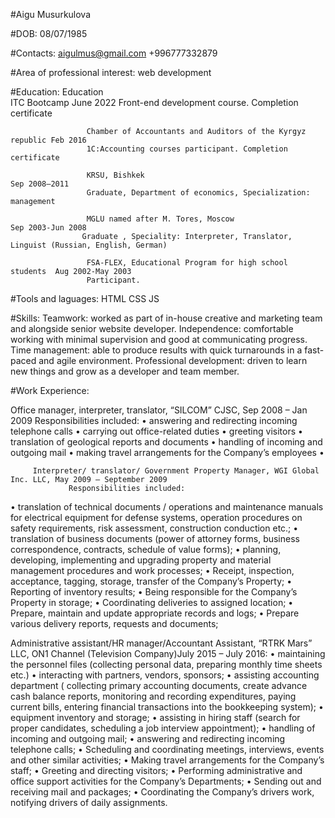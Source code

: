 #Aigu Musurkulova

#DOB: 08/07/1985

#Contacts: aigulmus@gmail.com +996777332879

#Area of professional interest: web development

#Education:
Education   
                     ITC Bootcamp June 2022
                     Front-end development course. Completion certificate 
                     
                     Chamber of Accountants and Auditors of the Kyrgyz republic Feb 2016
                     1C:Accounting courses participant. Completion certificate

                     KRSU, Bishkek                                                                          Sep 2008–2011
                     Graduate, Department of economics, Specialization: management 

                     MGLU named after M. Tores, Moscow                                   Sep 2003-Jun 2008
                    Graduate , Speciality: Interpreter, Translator, Linguist (Russian, English, German)

                     FSA-FLEX, Educational Program for high school students  Aug 2002-May 2003
                     Participant.
                     
                     
#Tools and laguages:
HTML
CSS
JS

#Skills:
Teamwork: worked as part of in-house creative and marketing team and alongside senior website developer.
Independence: comfortable working with minimal supervision and good at communicating progress.
Time management: able to produce results with quick turnarounds in a fast-paced and agile environment.
Professional development: driven to learn new things and grow as a developer and team member.

#Work Experience:

Оffice manager, interpreter, translator, “SILCOM” CJSC, Sep 2008 – Jan 2009
	Responsibilities included: 
•	answering and redirecting incoming telephone calls 
•	 carrying out office-related duties
•	greeting visitors
•	translation of geological reports and documents
•	handling of incoming and outgoing mail
•	making travel arrangements for the Company’s employees
•	

         Interpreter/ translator/ Government Property Manager, WGI Global Inc. LLC, May 2009 – September 2009
                 Responsibilities included:
•	translation of technical documents / operations and maintenance manuals for electrical equipment for defense systems, operation procedures on safety requirements,  risk assessment, construction conduction etc.;
•	translation of business documents (power of attorney forms, business correspondence, contracts, schedule of value forms);
•	planning, developing, implementing and upgrading property and material management procedures and work processes;
•	Receipt, inspection, acceptance, tagging,  storage, transfer of the Company’s Property;
•	Reporting of inventory results;
•	Being responsible for the Company’s Property in storage;
•	Coordinating deliveries to assigned location;
•	Prepare, maintain and update appropriate records and logs;
•	Prepare various  delivery reports, requests and documents;

Administrative assistant/HR manager/Accountant Assistant, “RTRK Mars” LLC, ON1 Channel (Television Company)July 2015 – July 2016:
•	maintaining the personnel files (collecting personal data, preparing monthly time sheets etc.)
•	interacting with partners, vendors, sponsors;
•	assisting accounting department ( collecting primary accounting documents, create advance cash balance reports, monitoring and recording expenditures, paying current bills, entering financial transactions into the bookkeeping system);
•	equipment inventory and storage;
•	assisting  in hiring staff (search for proper candidates, scheduling a job interview appointment);
•	handling of incoming and outgoing mail;
•	answering and redirecting incoming telephone calls; 
•	Scheduling and coordinating meetings, interviews, events and other similar activities;
•	Making travel arrangements for the Company’s staff;
•	Greeting and directing visitors;
•	Performing administrative and office support activities for the Company’s Departments;
•	Sending out and receiving mail and packages;
•	Coordinating the Company’s drivers work, notifying drivers of daily assignments.





